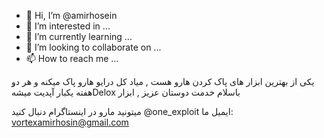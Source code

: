 - 👋 Hi, I’m @amirhosein
- 👀 I’m interested in ...
- 🌱 I’m currently learning ...
- 💞️ I’m looking to collaborate on ...
- 📫 How to reach me ...

<!---
onexploit/Delox is a ✨ special ✨ repository because its `README.md` (this file) appears on your GitHub profile.
You can click the Preview link to take a look at your changes.
--->

 ِیکی از بهترین ابزار های پاک کردن هارو هست , میاد کل درایو هارو پاک میکنه و  هر دو هفته یکبار آپدیت میشهDelox باسلام خدمت دوستان عزیز , ابزار
 
 میتونید مارو در اینستاگرام دنبال کنید
 @one_exploit
 ایمیل ما: vortexamirhosin@gmail.com

